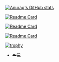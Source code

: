 [![Anurag's GitHub stats](https://github-readme-stats.vercel.app/api?username=ankushshinde755&show=reviews,discussions_started,discussions_answered,prs_merged&show_icons=true&theme=chartreuse-dark)](https://github.com/anuraghazra/github-readme-stats)

[![Readme Card](https://github-readme-stats.vercel.app/api/pin/?username=ankushshinde755&repo=github-profile-achievements)](https://github.com/ankushshinde755/github-profile-achievements)

[![Readme Card](https://github-readme-stats.vercel.app/api/pin/?username=ankushshinde755&repo=ankushshinde755)](https://github.com/ankushshinde755/ankushshinde755)

[![Readme Card](https://github-readme-stats.vercel.app/api/pin/?username=ankushshinde755&repo=The-Gym)](https://github.com/ankushshinde755/The-Gym)


[![trophy](https://github-profile-trophy.vercel.app/?username=ankushshinde755&theme=onedark)](https://github.com/ryo-ma/github-profile-trophy)

- ☁️💻 



<!---
ankushshinde755/ankushshinde755 is a ✨ special ✨ repository because its `README.md` (this file) appears on your GitHub profile.
You can click the Preview link to take a look at your changes.
--->
